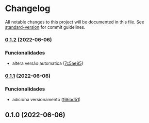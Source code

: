 # Changelog

All notable changes to this project will be documented in this file. See [standard-version](https://github.com/conventional-changelog/standard-version) for commit guidelines.

### [0.1.2](https://github.com/raphaelguimaraeszup/versioning/compare/v0.1.1...v0.1.2) (2022-06-06)


### Funcionalidades

* altera versão automatica ([7c5ae85](https://github.com/raphaelguimaraeszup/versioning/commit/7c5ae8555ee909720f7f826949fce86fd7f72e49))

### [0.1.1](https://github.com/raphaelguimaraeszup/versioning/compare/v0.1.0...v0.1.1) (2022-06-06)


### Funcionalidades

* adiciona versionamento ([f66ad51](https://github.com/raphaelguimaraeszup/versioning/commit/f66ad516ac275e2c7a60a3bb9a35d90dc2a58408))

## 0.1.0 (2022-06-06)
